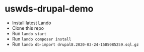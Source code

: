 # uswds-drupal-demo

* Install latest Lando
* Clone this repo
* Run `lando start`
* Run `lando composer install`
* Run `lando db-import drupal8.2020-03-24-1585085259.sql.gz`
